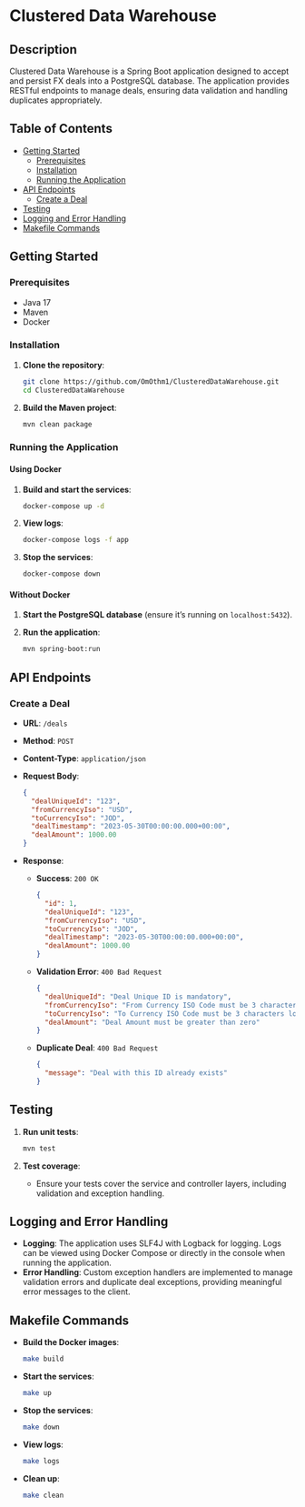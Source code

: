# Clustered Data Warehouse

## Description

Clustered Data Warehouse is a Spring Boot application designed to accept and persist FX deals into a PostgreSQL database. The application provides RESTful endpoints to manage deals, ensuring data validation and handling duplicates appropriately.

## Table of Contents

- [Getting Started](#getting-started)
    - [Prerequisites](#prerequisites)
    - [Installation](#installation)
    - [Running the Application](#running-the-application)
- [API Endpoints](#api-endpoints)
    - [Create a Deal](#create-a-deal)
- [Testing](#testing)
- [Logging and Error Handling](#logging-and-error-handling)
- [Makefile Commands](#makefile-commands)

## Getting Started

### Prerequisites

- Java 17
- Maven
- Docker

### Installation

1. **Clone the repository**:

    ```bash
    git clone https://github.com/OmOthm1/ClusteredDataWarehouse.git
    cd ClusteredDataWarehouse
    ```

2. **Build the Maven project**:

    ```bash
    mvn clean package
    ```

### Running the Application

#### Using Docker

1. **Build and start the services**:

    ```bash
    docker-compose up -d
    ```

2. **View logs**:

    ```bash
    docker-compose logs -f app
    ```

3. **Stop the services**:

    ```bash
    docker-compose down
    ```

#### Without Docker

1. **Start the PostgreSQL database** (ensure it’s running on `localhost:5432`).

2. **Run the application**:

    ```bash
    mvn spring-boot:run
    ```

## API Endpoints

### Create a Deal

- **URL**: `/deals`
- **Method**: `POST`
- **Content-Type**: `application/json`
- **Request Body**:

    ```json
    {
      "dealUniqueId": "123",
      "fromCurrencyIso": "USD",
      "toCurrencyIso": "JOD",
      "dealTimestamp": "2023-05-30T00:00:00.000+00:00",
      "dealAmount": 1000.00
    }
    ```

- **Response**:
    - **Success**: `200 OK`

      ```json
      {
        "id": 1,
        "dealUniqueId": "123",
        "fromCurrencyIso": "USD",
        "toCurrencyIso": "JOD",
        "dealTimestamp": "2023-05-30T00:00:00.000+00:00",
        "dealAmount": 1000.00
      }
      ```

    - **Validation Error**: `400 Bad Request`

      ```json
      {
        "dealUniqueId": "Deal Unique ID is mandatory",
        "fromCurrencyIso": "From Currency ISO Code must be 3 characters long",
        "toCurrencyIso": "To Currency ISO Code must be 3 characters long",
        "dealAmount": "Deal Amount must be greater than zero"
      }
      ```

    - **Duplicate Deal**: `400 Bad Request`

      ```json
      {
        "message": "Deal with this ID already exists"
      }
      ```

## Testing

1. **Run unit tests**:

    ```bash
    mvn test
    ```

2. **Test coverage**:
    - Ensure your tests cover the service and controller layers, including validation and exception handling.

## Logging and Error Handling

- **Logging**: The application uses SLF4J with Logback for logging. Logs can be viewed using Docker Compose or directly in the console when running the application.
- **Error Handling**: Custom exception handlers are implemented to manage validation errors and duplicate deal exceptions, providing meaningful error messages to the client.

## Makefile Commands

- **Build the Docker images**:

    ```bash
    make build
    ```

- **Start the services**:

    ```bash
    make up
    ```

- **Stop the services**:

    ```bash
    make down
    ```

- **View logs**:

    ```bash
    make logs
    ```

- **Clean up**:

    ```bash
    make clean
    ```
